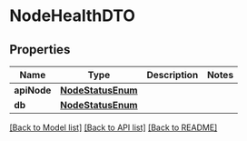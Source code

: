 # NodeHealthDTO

## Properties
Name | Type | Description | Notes
------------ | ------------- | ------------- | -------------
**apiNode** | [**NodeStatusEnum**](NodeStatusEnum.md) |  | 
**db** | [**NodeStatusEnum**](NodeStatusEnum.md) |  | 

[[Back to Model list]](../README.md#documentation-for-models) [[Back to API list]](../README.md#documentation-for-api-endpoints) [[Back to README]](../README.md)


